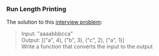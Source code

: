 ### Run Length Printing

The solution to this [interview problem](https://twitter.com/Al_Grigor/status/1357028887209902088):

> Input: "aaaabbbcca"  
> Output: [("a", 4), ("b", 3), ("c", 2), ("a", 1)]  
> Write a function that converts the input to the output

